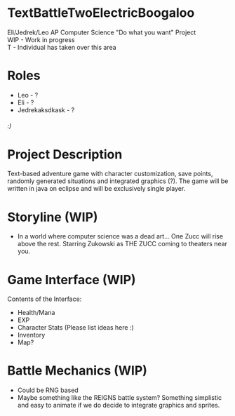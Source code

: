 # TextBattleTwoElectricBoogaloo
Eli/Jedrek/Leo AP Computer Science "Do what you want" Project  
WIP - Work in progress  
T - Individual has taken over this area

# Roles
- Leo - ? 
- Eli - ?
- Jedrekaksdkask - ?
###### :)
# Project Description
Text-based adventure game with character customization, save points, randomly generated situations and integrated graphics (?). The game will be written in java on eclipse and will be exclusively single player.

# Storyline (WIP)
- In a world where computer science was a dead art... One Zucc will rise above the rest. Starring Zukowski as THE ZUCC coming to theaters near you.
# Game Interface (WIP)
Contents of the Interface:
- Health/Mana
- EXP
- Character Stats (Please list ideas here :)
- Inventory
- Map?

# Battle Mechanics (WIP)
- Could be RNG based
- Maybe something like the REIGNS battle system? Something simplistic and easy to animate if we do decide to integrate graphics and sprites.
